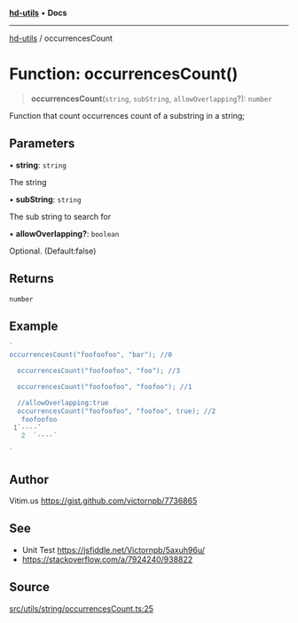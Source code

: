 [**hd-utils**](../README.md) • **Docs**

***

[hd-utils](../globals.md) / occurrencesCount

# Function: occurrencesCount()

> **occurrencesCount**(`string`, `subString`, `allowOverlapping`?): `number`

Function that count occurrences count of a substring in a string;

## Parameters

• **string**: `string`

The string

• **subString**: `string`

The sub string to search for

• **allowOverlapping?**: `boolean`

Optional. (Default:false)

## Returns

`number`

## Example

```ts
`
occurrencesCount("foofoofoo", "bar"); //0

  occurrencesCount("foofoofoo", "foo"); //3

  occurrencesCount("foofoofoo", "foofoo"); //1

  //allowOverlapping:true
  occurrencesCount("foofoofoo", "foofoo", true); //2
   foofoofoo
 1`----´
   2  `----´

`
```

## Author

Vitim.us https://gist.github.com/victornpb/7736865

## See

 - Unit Test https://jsfiddle.net/Victornpb/5axuh96u/
 - https://stackoverflow.com/a/7924240/938822

## Source

[src/utils/string/occurrencesCount.ts:25](https://github.com/AhmadHddad/h-utils/blob/f7bb9ae71f981ffef49079271b9540862594b7e6/src/utils/string/occurrencesCount.ts#L25)
